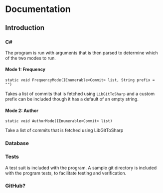 # Documentation

<!-- This is a comment, write your notes in this structure -->

## Introduction

<!-- Maybe we should switch over the Overleaf/LaTeX but for now this will do-->

### C\#

The program is run with arguments that is then parsed to determine which of the two modes to run.

<!-- Write text outside this comment, and remember to follow the structure / expand as needed -->

#### Mode 1: Frequency

`static void FrequencyMode(IEnumerable<Commit> list, String prefix = "")`

Takes a list of commits that is fetched using `LibGitToSharp` and a custom prefix can be included though it has a default of an empty string.

#### Mode 2: Author

`static void AuthorMode(IEnumerable<Commit> list)`

Take a list of commits that is fetched using LibGitToSharp

### Database

### Tests

A test suit is included with the program.
A sample git directory is included with the program tests, to facilitate testing and verification.

### GitHub?
